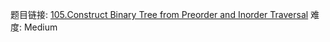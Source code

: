 题目链接: [105.Construct Binary Tree from Preorder and Inorder Traversal][1]
难度: Medium

[1]: https://leetcode.com/problems/construct-binary-tree-from-preorder-and-inorder-traversal/